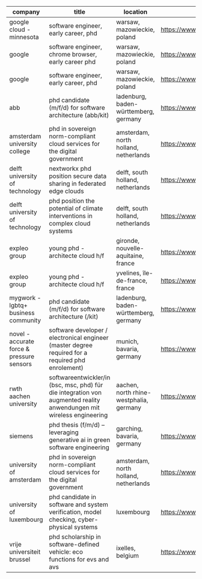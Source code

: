 |company|title|location|link|
|---|---|---|---|
|google cloud - minnesota|software engineer, early career, phd|warsaw, mazowieckie, poland|https://www.linkedin.com/jobs/view/3944189788|
|google|software engineer, chrome browser, early career phd|warsaw, mazowieckie, poland|https://www.linkedin.com/jobs/view/3883200809|
|google|software engineer, early career, phd|warsaw, mazowieckie, poland|https://www.linkedin.com/jobs/view/3872972128|
|abb|phd candidate (m/f/d) for software architecture (abb/kit)|ladenburg, baden-württemberg, germany|https://www.linkedin.com/jobs/view/3928995987|
|amsterdam university college|phd in sovereign norm-compliant cloud services for the digital government|amsterdam, north holland, netherlands|https://www.linkedin.com/jobs/view/3944640558|
|delft university of technology|nextworkx phd position secure data sharing in federated edge clouds|delft, south holland, netherlands|https://www.linkedin.com/jobs/view/3937917724|
|delft university of technology|phd position the potential of climate interventions in complex cloud systems|delft, south holland, netherlands|https://www.linkedin.com/jobs/view/3943103286|
|expleo group|young phd - architecte cloud h/f|gironde, nouvelle-aquitaine, france|https://www.linkedin.com/jobs/view/3902057668|
|expleo group|young phd - architecte cloud h/f|yvelines, île-de-france, france|https://www.linkedin.com/jobs/view/3869643279|
|mygwork - lgbtq+ business community|phd candidate (m/f/d) for software architecture (/kit)|ladenburg, baden-württemberg, germany|https://www.linkedin.com/jobs/view/3923670255|
|novel - accurate force & pressure sensors|software developer / electronical engineer  (master degree required for a required phd enrolement)|munich, bavaria, germany|https://www.linkedin.com/jobs/view/3812329057|
|rwth aachen university|softwareentwickler/in (bsc, msc, phd) für die integration von augmented reality anwendungen mit wireless engineering|aachen, north rhine-westphalia, germany|https://www.linkedin.com/jobs/view/3938825524|
|siemens|phd thesis (f/m/d) – leveraging generative ai in green software engineering|garching, bavaria, germany|https://www.linkedin.com/jobs/view/3939077760|
|university of amsterdam|phd in sovereign norm-compliant cloud services for the digital government|amsterdam, north holland, netherlands|https://www.linkedin.com/jobs/view/3943508742|
|university of luxembourg|phd candidate in software and system verification, model checking, cyber-physical systems|luxembourg|https://www.linkedin.com/jobs/view/3892890325|
|vrije universiteit brussel|phd scholarship in software-defined vehicle: eco functions for evs and avs|ixelles, belgium|https://www.linkedin.com/jobs/view/3945700945|